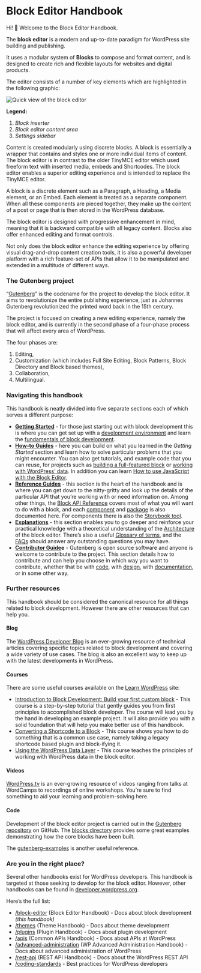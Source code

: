 # Block Editor Handbook

Hi! 👋 Welcome to the Block Editor Handbook.

The **block editor** is a modern and up-to-date paradigm for WordPress site building and publishing.

It uses a modular system of **Blocks** to compose and format content, and is designed to create rich and flexible layouts for websites and digital products.

The editor consists of a number of key elements which are highlighted in the following graphic:

![Quick view of the block editor](https://raw.githubusercontent.com/WordPress/gutenberg/trunk/docs/assets/quick-view-of-the-block-editor.png)

**Legend:**

1. _Block inserter_
2. _Block editor content area_
3. _Settings sidebar_

Content is created modularly using discrete blocks. A block is essentially a wrapper that contains and styles one or more individual items of content. The block editor is in contrast to the older TinyMCE editor which used freeform text with inserted media, embeds and Shortcodes. The block editor enables a superior editing experience and is intended to replace the TinyMCE editor.

A block is a discrete element such as a Paragraph, a Heading, a Media element, or an Embed. Each element is treated as a separate component. When all these components are pieced together, they make up the content of a post or page that is then stored in the WordPress database.

The block editor is designed with progressive enhancement in mind, meaning that it is backward compatible with all legacy content. Blocks also offer enhanced editing and format controls.

Not only does the block editor enhance the editing experience by offering visual drag-and-drop content creation tools, it is also a powerful developer platform with a rich feature-set of APIs that allow it to be manipulated and extended in a multitude of different ways.

### The Gutenberg project

“[Gutenberg](https://github.com/WordPress/gutenberg/)” is the codename for the project to develop the block editor. It aims to revolutionize the entire publishing experience, just as Johannes Gutenberg revolutionized the printed word back in the 15th century. 

The project is focused on creating a new editing experience, namely the block editor, and is currently in the second phase of a four-phase process that will affect every area of WordPress. 

The four phases are:

1. Editing, 
2. Customization (which includes Full Site Editing, Block Patterns, Block Directory and Block based themes), 
3. Collaboration,
4. Multilingual.

### Navigating this handbook
This handbook is neatly divided into five separate sections each of which serves a different purpose:

- **[Getting Started](https://developer.wordpress.org/block-editor/getting-started/)** - for those just starting out with block development this is where you can get set up with a [development environment](https://developer.wordpress.org/block-editor/getting-started/devenv/) and learn the [fundamentals of block development](https://developer.wordpress.org/block-editor/getting-started/create-block/).
- **[How-to Guides](https://developer.wordpress.org/block-editor/how-to-guides/)** - here you can build on what you learned in the _Getting Started_ section and learn how to solve particular problems that you might encounter. You can also get tutorials, and example code that you can reuse, for projects such as [building a full-featured block](https://developer.wordpress.org/block-editor/how-to-guides/block-tutorial/) or [working with WordPress’ data](https://developer.wordpress.org/block-editor/how-to-guides/data-basics/). In addition you can learn [How to use JavaScript with the Block Editor](https://developer.wordpress.org/block-editor/how-to-guides/javascript/).
- **[Reference Guides](https://developer.wordpress.org/block-editor/reference-guides/)** - this section is the heart of the handbook and is where you can get down to the nitty-gritty and look up the details of the particular API that you’re working with or need information on. Among other things, the [Block API Reference](https://developer.wordpress.org/block-editor/reference-guides/block-api/) covers most of what you will want to do with a block, and each [component](https://developer.wordpress.org/block-editor/reference-guides/components/) and [package](https://developer.wordpress.org/block-editor/reference-guides/packages/) is also documented here. For components there is also the [Storybook tool](https://wordpress.github.io/gutenberg/?path=/story/docs-introduction--page).
- **[Explanations](https://developer.wordpress.org/block-editor/explanations/)** - this section enables you to go deeper and reinforce your practical knowledge with a theoretical understanding of the [Architecture](https://developer.wordpress.org/block-editor/explanations/architecture/) of the block editor. There’s also a useful [Glossary of terms](https://developer.wordpress.org/block-editor/explanations/glossary/), and the [FAQs](https://developer.wordpress.org/block-editor/explanations/faq/) should answer any outstanding questions you may have.
- **[Contributor Guide](https://developer.wordpress.org/block-editor/contributors/)e** - Gutenberg is open source software and anyone is welcome to contribute to the project. This section details how to contribute and can help you choose in which way you want to contribute, whether that be with [code](https://developer.wordpress.org/block-editor/contributors/code/), with [design](https://developer.wordpress.org/block-editor/contributors/design/), with [documentation](https://developer.wordpress.org/block-editor/contributors/documentation/), or in some other way.

### Further resources
This handbook should be considered the canonical resource for all things related to block development. However there are other resources that can help you.
#### Blog
The [WordPress Developer Blog](https://developer.wordpress.org/news/) is an ever-growing resource of technical articles covering specific topics related to block development and covering a wide variety of use cases. The blog is also an excellent way to keep up with the latest developments in WordPress.
#### Courses
There are some useful courses available on the [Learn WordPress](https://learn.wordpress.org/) site:

- [Introduction to Block Development: Build your first custom block](https://learn.wordpress.org/course/introduction-to-block-development-build-your-first-custom-block/) - This course is a step-by-step tutorial that gently guides you from first principles to accomplished block developer. The course will lead you by the hand in developing an example project. It will also provide you with a solid foundation that will help you make better use of this handbook.
- [Converting a Shortcode to a Block](https://learn.wordpress.org/course/converting-a-shortcode-to-a-block/) - This course shows you how to do something that is a common use case, namely taking a legacy shortcode based plugin and block-ifying it.
- [Using the WordPress Data Layer](https://learn.wordpress.org/course/using-the-wordpress-data-layer/) -  This course teaches the principles of working with WordPress data in the block editor.
#### Videos
[WordPress.tv](https://wordpress.tv/) is an ever-growing resource of videos ranging from talks at WordCamps to recordings of online workshops. You’re sure to find something to aid your learning and problem-solving here.

#### Code
Development of the block editor project is carried out in the [Gutenberg repository](https://github.com/WordPress/gutenberg/) on GitHub. The [blocks directory](hhttps://github.com/WordPress/gutenberg/tree/trunk/packages/blocks) provides some great examples demonstrating how the core blocks have been built.

The [gutenberg-examples](https://github.com/WordPress/gutenberg-examples) is another useful reference.

### Are you in the right place?
Several other handbooks exist for WordPress developers. This handbook is targeted at those seeking to develop for the block editor. However, other handbooks can be found in [developer.wordpress.org](http://developer.wordpress.org).

Here’s the full list:

- [/block-editor](https://developer.wordpress.org/block-editor) (Block Editor Handbook) - Docs about block development _(this handbook)_
- [/themes](https://developer.wordpress.org/themes) (Theme Handbook) - Docs about theme development
- [/plugins](https://developer.wordpress.org/plugins) (Plugin Handbook) - Docs about plugin development
- [/apis](https://developer.wordpress.org/apis) (Common APIs Handbook)  - Docs about APIs at WordPress
- [/advanced-administration](https://developer.wordpress.org/advanced-administration) (WP Advanced Administration Handbook) - Docs about advanced administration of WordPress
- [/rest-api](https://developer.wordpress.org/rest-api/) (REST API Handbook) - Docs about the WordPress REST API
- [/coding-standards](https://developer.wordpress.org/coding-standards) - Best practices for WordPress developers
